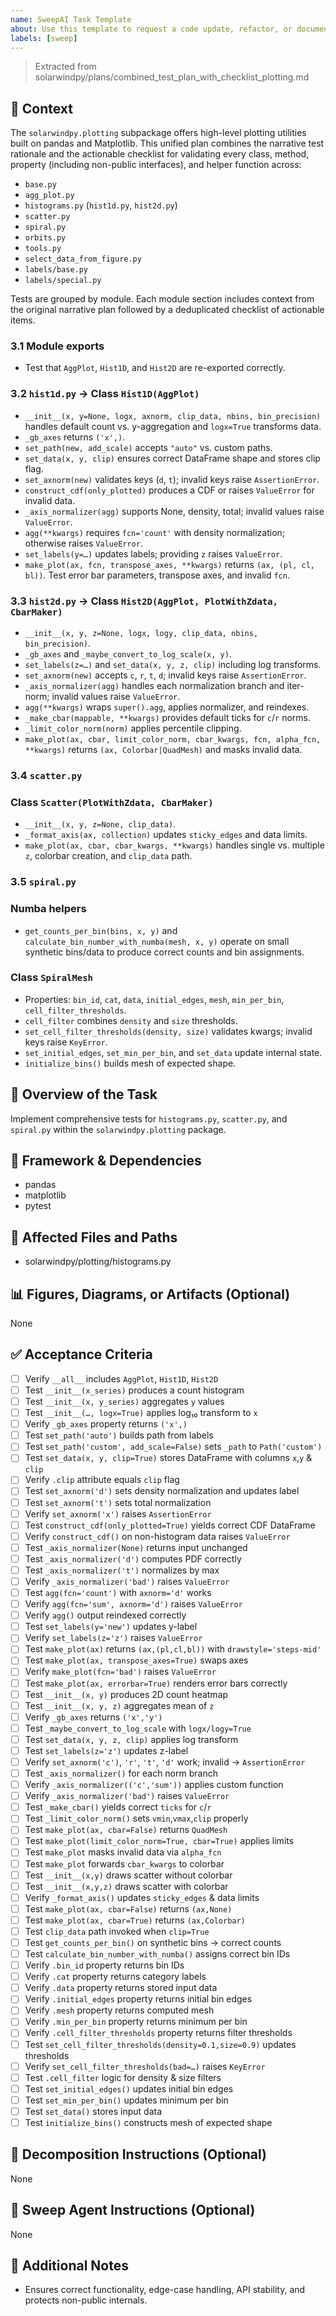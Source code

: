 ```yaml
---
name: SweepAI Task Template
about: Use this template to request a code update, refactor, or documentation change via SweepAI.
labels: [sweep]
---
```


> Extracted from solarwindpy/plans/combined_test_plan_with_checklist_plotting.md

## 🧠 Context

The `solarwindpy.plotting` subpackage offers high-level plotting utilities built on pandas
and Matplotlib. This unified plan combines the narrative test rationale and the
actionable checklist for validating every class, method, property (including non-public
interfaces), and helper function across:

- `base.py`
- `agg_plot.py`
- `histograms.py` (`hist1d.py`, `hist2d.py`)
- `scatter.py`
- `spiral.py`
- `orbits.py`
- `tools.py`
- `select_data_from_figure.py`
- `labels/base.py`
- `labels/special.py`

Tests are grouped by module. Each module section includes context from the original
narrative plan followed by a deduplicated checklist of actionable items.

### 3.1 Module exports

- Test that `AggPlot`, `Hist1D`, and `Hist2D` are re-exported correctly.

### 3.2 `hist1d.py` → Class `Hist1D(AggPlot)`

- `__init__(x, y=None, logx, axnorm, clip_data, nbins, bin_precision)`
  handles default count vs. y-aggregation and `logx=True` transforms data.
- `_gb_axes` returns `('x',)`.
- `set_path(new, add_scale)` accepts `"auto"` vs. custom paths.
- `set_data(x, y, clip)` ensures correct DataFrame shape and stores clip flag.
- `set_axnorm(new)` validates keys (`d`, `t`); invalid keys raise
  `AssertionError`.
- `construct_cdf(only_plotted)` produces a CDF or raises `ValueError` for
  invalid data.
- `_axis_normalizer(agg)` supports None, density, total; invalid values raise
  `ValueError`.
- `agg(**kwargs)` requires `fcn='count'` with density normalization; otherwise
  raises `ValueError`.
- `set_labels(y=…)` updates labels; providing `z` raises `ValueError`.
- `make_plot(ax, fcn, transpose_axes, **kwargs)` returns `(ax, (pl, cl, bl))`.
  Test error bar parameters, transpose axes, and invalid `fcn`.

### 3.3 `hist2d.py` → Class `Hist2D(AggPlot, PlotWithZdata, CbarMaker)`

- `__init__(x, y, z=None, logx, logy, clip_data, nbins, bin_precision)`.
- `_gb_axes` and `_maybe_convert_to_log_scale(x, y)`.
- `set_labels(z=…)` and `set_data(x, y, z, clip)` including log transforms.
- `set_axnorm(new)` accepts `c`, `r`, `t`, `d`; invalid keys raise
  `AssertionError`.
- `_axis_normalizer(agg)` handles each normalization branch and iter-norm;
  invalid values raise `ValueError`.
- `agg(**kwargs)` wraps `super().agg`, applies normalizer, and reindexes.
- `_make_cbar(mappable, **kwargs)` provides default ticks for `c`/`r` norms.
- `_limit_color_norm(norm)` applies percentile clipping.
- `make_plot(ax, cbar, limit_color_norm, cbar_kwargs, fcn, alpha_fcn, **kwargs)`
  returns `(ax, Colorbar|QuadMesh)` and masks invalid data.

### 3.4 `scatter.py`

### Class `Scatter(PlotWithZdata, CbarMaker)`

- `__init__(x, y, z=None, clip_data)`.
- `_format_axis(ax, collection)` updates `sticky_edges` and data limits.
- `make_plot(ax, cbar, cbar_kwargs, **kwargs)` handles single vs. multiple
  `z`, colorbar creation, and `clip_data` path.

### 3.5 `spiral.py`

### Numba helpers

- `get_counts_per_bin(bins, x, y)` and `calculate_bin_number_with_numba(mesh, x, y)`
  operate on small synthetic bins/data to produce correct counts and bin
  assignments.

### Class `SpiralMesh`

- Properties: `bin_id`, `cat`, `data`, `initial_edges`, `mesh`, `min_per_bin`,
  `cell_filter_thresholds`.
- `cell_filter` combines `density` and `size` thresholds.
- `set_cell_filter_thresholds(density, size)` validates kwargs; invalid keys
  raise `KeyError`.
- `set_initial_edges`, `set_min_per_bin`, and `set_data` update internal state.
- `initialize_bins()` builds mesh of expected shape.

## 🎯 Overview of the Task

Implement comprehensive tests for `histograms.py`, `scatter.py`, and `spiral.py` within the `solarwindpy.plotting` package.

## 🔧 Framework & Dependencies

- pandas
- matplotlib
- pytest

## 📂 Affected Files and Paths

- solarwindpy/plotting/histograms.py

## 📊 Figures, Diagrams, or Artifacts (Optional)

None

## ✅ Acceptance Criteria

- [ ] Verify `__all__` includes `AggPlot`, `Hist1D`, `Hist2D`
- [ ] Test `__init__(x_series)` produces a count histogram
- [ ] Test `__init__(x, y_series)` aggregates `y` values
- [ ] Test `__init__(…, logx=True)` applies log₁₀ transform to `x`
- [ ] Verify `_gb_axes` property returns `('x',)`
- [ ] Test `set_path('auto')` builds path from labels
- [ ] Test `set_path('custom', add_scale=False)` sets `_path` to `Path('custom')`
- [ ] Test `set_data(x, y, clip=True)` stores DataFrame with columns `x`,`y`
  & `clip`
- [ ] Verify `.clip` attribute equals `clip` flag
- [ ] Test `set_axnorm('d')` sets density normalization and updates label
- [ ] Test `set_axnorm('t')` sets total normalization
- [ ] Verify `set_axnorm('x')` raises `AssertionError`
- [ ] Test `construct_cdf(only_plotted=True)` yields correct CDF DataFrame
- [ ] Verify `construct_cdf()` on non-histogram data raises `ValueError`
- [ ] Test `_axis_normalizer(None)` returns input unchanged
- [ ] Test `_axis_normalizer('d')` computes PDF correctly
- [ ] Test `_axis_normalizer('t')` normalizes by max
- [ ] Verify `_axis_normalizer('bad')` raises `ValueError`
- [ ] Test `agg(fcn='count')` with `axnorm='d'` works
- [ ] Verify `agg(fcn='sum', axnorm='d')` raises `ValueError`
- [ ] Verify `agg()` output reindexed correctly
- [ ] Test `set_labels(y='new')` updates y-label
- [ ] Verify `set_labels(z='z')` raises `ValueError`
- [ ] Test `make_plot(ax)` returns `(ax,(pl,cl,bl))` with
  `drawstyle='steps-mid'`
- [ ] Test `make_plot(ax, transpose_axes=True)` swaps axes
- [ ] Verify `make_plot(fcn='bad')` raises `ValueError`
- [ ] Test `make_plot(ax, errorbar=True)` renders error bars correctly
- [ ] Test `__init__(x, y)` produces 2D count heatmap
- [ ] Test `__init__(x, y, z)` aggregates mean of `z`
- [ ] Verify `_gb_axes` returns `('x','y')`
- [ ] Test `_maybe_convert_to_log_scale` with `logx/logy=True`
- [ ] Test `set_data(x, y, z, clip)` applies log transform
- [ ] Test `set_labels(z='z')` updates z-label
- [ ] Verify `set_axnorm('c')`, `'r'`, `'t'`, `'d'` work; invalid →
  `AssertionError`
- [ ] Test `_axis_normalizer()` for each norm branch
- [ ] Verify `_axis_normalizer(('c','sum'))` applies custom function
- [ ] Verify `_axis_normalizer('bad')` raises `ValueError`
- [ ] Test `_make_cbar()` yields correct `ticks` for `c`/`r`
- [ ] Test `_limit_color_norm()` sets `vmin`,`vmax`,`clip` properly
- [ ] Test `make_plot(ax, cbar=False)` returns `QuadMesh`
- [ ] Test `make_plot(limit_color_norm=True, cbar=True)` applies limits
- [ ] Test `make_plot` masks invalid data via `alpha_fcn`
- [ ] Test `make_plot` forwards `cbar_kwargs` to colorbar
- [ ] Test `__init__(x,y)` draws scatter without colorbar
- [ ] Test `__init__(x,y,z)` draws scatter with colorbar
- [ ] Verify `_format_axis()` updates `sticky_edges` & data limits
- [ ] Test `make_plot(ax, cbar=False)` returns `(ax,None)`
- [ ] Test `make_plot(ax, cbar=True)` returns `(ax,Colorbar)`
- [ ] Test `clip_data` path invoked when `clip=True`
- [ ] Test `get_counts_per_bin()` on synthetic bins → correct counts
- [ ] Test `calculate_bin_number_with_numba()` assigns correct bin IDs
- [ ] Verify `.bin_id` property returns bin IDs
- [ ] Verify `.cat` property returns category labels
- [ ] Verify `.data` property returns stored input data
- [ ] Verify `.initial_edges` property returns initial bin edges
- [ ] Verify `.mesh` property returns computed mesh
- [ ] Verify `.min_per_bin` property returns minimum per bin
- [ ] Verify `.cell_filter_thresholds` property returns filter thresholds
- [ ] Test `set_cell_filter_thresholds(density=0.1,size=0.9)` updates thresholds
- [ ] Verify `set_cell_filter_thresholds(bad=…)` raises `KeyError`
- [ ] Test `.cell_filter` logic for density & size filters
- [ ] Test `set_initial_edges()` updates initial bin edges
- [ ] Test `set_min_per_bin()` updates minimum per bin
- [ ] Test `set_data()` stores input data
- [ ] Test `initialize_bins()` constructs mesh of expected shape

## 🧩 Decomposition Instructions (Optional)

None

## 🤖 Sweep Agent Instructions (Optional)

None

## 💬 Additional Notes

- Ensures correct functionality, edge-case handling, API stability, and protects
  non-public internals.
